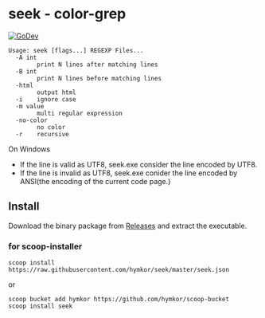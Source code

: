seek - color-grep 
=================

[![GoDev](https://pkg.go.dev/badge/github.com/hymkor/seek)](https://pkg.go.dev/github.com/hymkor/seek)

```
Usage: seek [flags...] REGEXP Files...
  -A int
        print N lines after matching lines
  -B int
        print N lines before matching lines
  -html
        output html
  -i    ignore case
  -m value
        multi regular expression
  -no-color
        no color
  -r    recursive
```

On Windows

* If the line is valid as UTF8, seek.exe consider the line encoded by UTF8.
* If the line is invalid as UTF8, seek.exe conider the line encoded by ANSI(the encoding of the current code page.)

Install
-------

Download the binary package from [Releases](https://github.com/hymkor/seek/releases) and extract the executable.

### for scoop-installer

```
scoop install https://raw.githubusercontent.com/hymkor/seek/master/seek.json
```

or

```
scoop bucket add hymkor https://github.com/hymkor/scoop-bucket
scoop install seek
```
